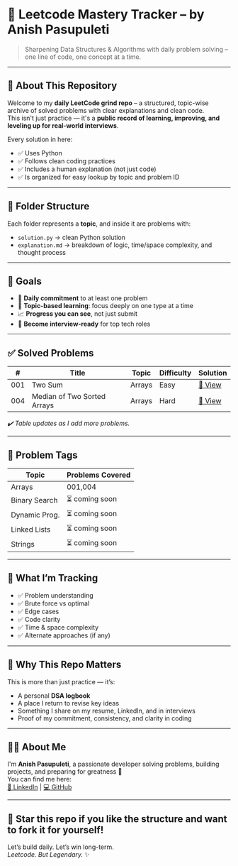# 🧠 Leetcode Mastery Tracker – by Anish Pasupuleti

> Sharpening Data Structures & Algorithms with daily problem solving – one line of code, one concept at a time. 

--- 
 
## 🚀 About This Repository

Welcome to my **daily LeetCode grind repo** – a structured, topic-wise archive of solved problems with clear explanations and clean code.  
This isn't just practice — it's a **public record of learning, improving, and leveling up for real-world interviews**.  

Every solution in here:
- ✅ Uses Python  
- ✅ Follows clean coding practices  
- ✅ Includes a human explanation (not just code)  
- ✅ Is organized for easy lookup by topic and problem ID

---

## 📁 Folder Structure


Each folder represents a **topic**, and inside it are problems with:
- `solution.py` → clean Python solution  
- `explanation.md` → breakdown of logic, time/space complexity, and thought process

---

## 🎯 Goals

- 📅 **Daily commitment** to at least one problem  
- 📂 **Topic-based learning**: focus deeply on one type at a time  
- 📈 **Progress you can see**, not just submit  
- 🧠 **Become interview-ready** for top tech roles

---

## ✅ Solved Problems

| #   | Title                            | Topic         | Difficulty | Solution |
|-----|----------------------------------|---------------|------------|----------|
| 001 | Two Sum                          | Arrays        | Easy       | [🔗 View](arrays/001-two-sum) |
| 004 | Median of Two Sorted Arrays      | Arrays        | Hard       | [🔗 View](arrays/004-median-of-two-sorted-arrays) |

_✔️ Table updates as I add more problems._

---

## 📌 Problem Tags

| Topic          | Problems Covered |
|----------------|------------------|
| Arrays         | 001,004          |
| Binary Search  | ⏳ coming soon    |
| Dynamic Prog.  | ⏳ coming soon    |
| Linked Lists   | ⏳ coming soon    |
| Strings        | ⏳ coming soon    |

---

## 🧠 What I’m Tracking

- ✅ Problem understanding  
- ✅ Brute force vs optimal  
- ✅ Edge cases  
- ✅ Code clarity  
- ✅ Time & space complexity  
- ✅ Alternate approaches (if any)

---

## 💼 Why This Repo Matters

This is more than just practice — it’s:
- A personal **DSA logbook**  
- A place I return to revise key ideas  
- Something I share on my resume, LinkedIn, and in interviews  
- Proof of my commitment, consistency, and clarity in coding

---

## 🧑‍💻 About Me

I'm **Anish Pasupuleti**, a passionate developer solving problems, building projects, and preparing for greatness 🚀  
You can find me here:  
[📎 LinkedIn](https://linkedin.com/in/anishpasupuleti) | [💻 GitHub](https://github.com/AnishPasupuleti)  

---

## 🌟 Star this repo if you like the structure and want to fork it for yourself!

Let’s build daily. Let’s win long-term.  
_Leetcode. But Legendary._ ✨

